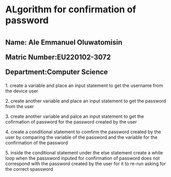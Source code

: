 <h1>ALgorithm for confirmation of password<h1>
<h2><p>Name: Ale Emmanuel Oluwatomisin</p>
    <p>Matric Number:EU220102-3072</p>
    <p>Department:Computer Science</p>
</h2>
<p>1. create a variable and place an input statement to get the username from the device user</p>
<p>2. create another variable and place an input statement to get the password from the user</p>
<p>3. create another variable and palce an input statement to get the cofirmation of password for the password created by the user</p>
<p>4. create a conditional statement to comfirm the password created by the user by comparing the variable of the password and the variable for the confirmation of the password</p>
<p>5. inside the conditional statement under the else statement create a while loop when the passsword inputed for confirmation of password does not correspond with the password created by the user for it to re-run asking for the correct spassword</p>
